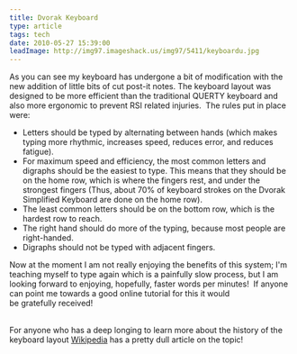 ```yaml
---
title: Dvorak Keyboard
type: article
tags: tech
date: 2010-05-27 15:39:00
leadImage: http://img97.imageshack.us/img97/5411/keyboardu.jpg
---
```

As you can see my keyboard has undergone a bit of modification with the new addition of little bits of cut post-it notes. The keyboard layout was designed to be more efficient than the traditional QUERTY keyboard and also more ergonomic to prevent RSI related injuries. &nbsp;The rules put in place were:<br /><ul><li>Letters should be typed by alternating between hands (which makes typing more rhythmic, increases speed, reduces error, and reduces fatigue).<br /></li><li>For maximum speed and efficiency, the most common letters and digraphs should be the easiest to type. This means that they should be on the home row, which is where the fingers rest, and under the strongest fingers (Thus, about 70% of keyboard strokes on the Dvorak Simplified Keyboard are done on the home row).<br /></li><li>The least common letters should be on the bottom row, which is the hardest row to reach.<br /></li><li>The right hand should do more of the typing, because most people are right-handed.<br /></li><li>Digraphs should not be typed with adjacent fingers.</li></ul><div>Now at the moment I am not really enjoying the&nbsp;benefits&nbsp;of this system; I'm teaching myself to type again which is a painfully slow process, but I am looking forward to enjoying, hopefully, faster words per minutes! &nbsp;If anyone can point me towards a good online tutorial for this it would be&nbsp;gratefully&nbsp;received!</div><div><br /></div><p>For anyone who has a deep longing to learn more about the history of the keyboard layout <a href="http://en.wikipedia.org/wiki/Dvorak_Simplified_Keyboard">Wikipedia</a> has a pretty dull article on the topic!</p>
